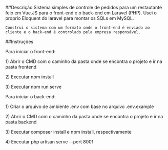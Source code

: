 ##Descrição
	Sistema simples de controle de pedidos para um restautante feio em Vue.JS para o front-end e o back-end em Laravel (PHP). Usei o proprio Eloquent do laravel 
    para montar os SQLs em MySQL.

    Construi o sistema com um formato onde o front-end é enviado ao cliente e o back-end é controlado pela empresa responsável.

##Instruções

<p>Para iniciar o front-end:</p>
    <p>1) Abrir o CMD com o caminho da pasta onde se encontra o projeto e ir na pasta frontend</p>
    <p>2) Executar npm install</p>
    <p>3) Executar npm run serve</p>
<p>Para iniciar o back-end:</p>
    <p>1) Criar o arquivo de ambiente .env com base no arquivo .env.example</p>
    <p>2) Abrir o CMD com o caminho da pasta onde se encontra o projeto e ir na pasta backend</p>
    <p>3) Executar composer install e npm install, respectivamente</p>
    <p>4) Executar php artisan serve --port 8001</p
